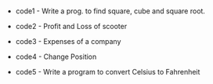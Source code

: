 #
- code1 - Write a prog. to find square, cube and square root.

- code2 - Profit and Loss of scooter

- code3 - Expenses of a company

- code4 - Change Position

- code5 - Write a program to convert Celsius to Fahrenheit
#